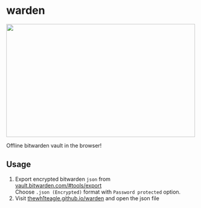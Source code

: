 # warden
<img src="https://github.com/thewh1teagle/warden/assets/61390950/101ee841-ab6f-4364-8afe-2528ffe2ad6c" width="500px" height="300px" />

Offline bitwarden vault in the browser!  


## Usage
1. Export encrypted bitwarden `json` from [vault.bitwarden.com/#tools/export](https://vault.bitwarden.com/#/tools/export)  
Choose `.json (Encrypted)` format with `Password protected` option.
2. Visit <a href="https://thewh1teagle.github.io/warden" target="_blank">thewh1teagle.github.io/warden</a> and open the json file

